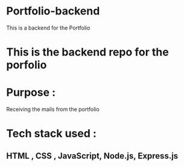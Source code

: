 # Portfolio-backend
This is a backend for the Portfolio


# This is the backend repo for the porfolio

# Purpose : 
Receiving the mails from the portfolio

# Tech stack used : 
<h2> HTML , CSS , JavaScript, Node.js, Express.js</h2>
